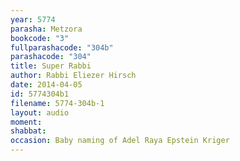 ```yaml
---
year: 5774
parasha: Metzora
bookcode: "3"
fullparashacode: "304b"
parashacode: "304"
title: Super Rabbi
author: Rabbi Eliezer Hirsch
date: 2014-04-05
id: 5774304b1
filename: 5774-304b-1
layout: audio
moment: 
shabbat: 
occasion: Baby naming of Adel Raya Epstein Kriger
---
```


